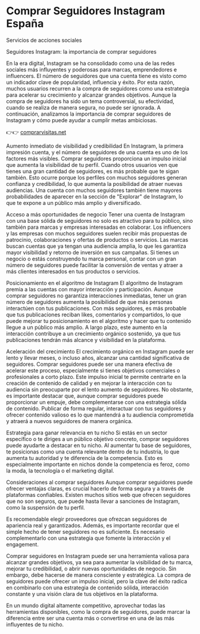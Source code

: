 # Comprar Seguidores Instagram España 

Servicios de acciones sociales

Seguidores Instagram: la importancia de comprar seguidores

En la era digital, Instagram se ha consolidado como una de las redes sociales más influyentes y poderosas para marcas, emprendedores e influencers. El número de seguidores que una cuenta tiene es visto como un indicador clave de popularidad, influencia y éxito. Por esta razón, muchos usuarios recurren a la compra de seguidores como una estrategia para acelerar su crecimiento y alcanzar grandes objetivos. Aunque la compra de seguidores ha sido un tema controversial, su efectividad, cuando se realiza de manera segura, no puede ser ignorada. A continuación, analizamos la importancia de comprar seguidores de Instagram y cómo puede ayudar a cumplir metas ambiciosas.

👉👉 <a href="comprarvisitas.net/">comprarvisitas.net</a>

Aumento inmediato de visibilidad y credibilidad En Instagram, la primera impresión cuenta, y el número de seguidores de una cuenta es uno de los factores más visibles. Comprar seguidores proporciona un impulso inicial que aumenta la visibilidad de tu perfil. Cuando otros usuarios ven que tienes una gran cantidad de seguidores, es más probable que te sigan también. Esto ocurre porque los perfiles con muchos seguidores generan confianza y credibilidad, lo que aumenta la posibilidad de atraer nuevas audiencias.
Una cuenta con muchos seguidores también tiene mayores probabilidades de aparecer en la sección de "Explorar" de Instagram, lo que te expone a un público más amplio y diversificado.

Acceso a más oportunidades de negocio Tener una cuenta de Instagram con una base sólida de seguidores no solo es atractivo para tu público, sino también para marcas y empresas interesadas en colaborar. Los influencers y las empresas con muchos seguidores suelen recibir más propuestas de patrocinio, colaboraciones y ofertas de productos o servicios. Las marcas buscan cuentas que ya tengan una audiencia amplia, lo que les garantiza mayor visibilidad y retorno de inversión en sus campañas.
Si tienes un negocio o estás construyendo tu marca personal, contar con un gran número de seguidores puede facilitar la conversión de ventas y atraer a más clientes interesados en tus productos o servicios.

Posicionamiento en el algoritmo de Instagram El algoritmo de Instagram premia a las cuentas con mayor interacción y participación. Aunque comprar seguidores no garantiza interacciones inmediatas, tener un gran número de seguidores aumenta la posibilidad de que más personas interactúen con tus publicaciones. Con más seguidores, es más probable que tus publicaciones reciban likes, comentarios y compartidos, lo que puede mejorar tu posicionamiento en el algoritmo y hacer que tu contenido llegue a un público más amplio.
A largo plazo, este aumento en la interacción contribuye a un crecimiento orgánico sostenido, ya que tus publicaciones tendrán más alcance y visibilidad en la plataforma.

Aceleración del crecimiento El crecimiento orgánico en Instagram puede ser lento y llevar meses, o incluso años, alcanzar una cantidad significativa de seguidores. Comprar seguidores puede ser una manera efectiva de acelerar este proceso, especialmente si tienes objetivos comerciales o profesionales a corto plazo. Este impulso inicial te permite centrarte en la creación de contenido de calidad y en mejorar la interacción con tu audiencia sin preocuparte por el lento aumento de seguidores.
No obstante, es importante destacar que, aunque comprar seguidores puede proporcionar un empuje, debe complementarse con una estrategia sólida de contenido. Publicar de forma regular, interactuar con tus seguidores y ofrecer contenido valioso es lo que mantendrá a tu audiencia comprometida y atraerá a nuevos seguidores de manera orgánica.

Estrategia para ganar relevancia en tu nicho Si estás en un sector específico o te diriges a un público objetivo concreto, comprar seguidores puede ayudarte a destacar en tu nicho. Al aumentar tu base de seguidores, te posicionas como una cuenta relevante dentro de tu industria, lo que aumenta tu autoridad y te diferencia de la competencia. Esto es especialmente importante en nichos donde la competencia es feroz, como la moda, la tecnología o el marketing digital.

Consideraciones al comprar seguidores Aunque comprar seguidores puede ofrecer ventajas claras, es crucial hacerlo de forma segura y a través de plataformas confiables. Existen muchos sitios web que ofrecen seguidores que no son seguros, que puede hasta llevar a sanciones de Instagram, como la suspensión de tu perfil.

Es recomendable elegir proveedores que ofrezcan seguidores de apariencia real y garantizados. Además, es importante recordar que el simple hecho de tener seguidores no es suficiente. Es necesario complementarlo con una estrategia que fomente la interacción y el engagement.

Comprar seguidores en Instagram puede ser una herramienta valiosa para alcanzar grandes objetivos, ya sea para aumentar la visibilidad de tu marca, mejorar tu credibilidad, o abrir nuevas oportunidades de negocio. Sin embargo, debe hacerse de manera consciente y estratégica. La compra de seguidores puede ofrecer un impulso inicial, pero la clave del éxito radica en combinarlo con una estrategia de contenido sólida, interacción constante y una visión clara de tus objetivos en la plataforma.

En un mundo digital altamente competitivo, aprovechar todas las herramientas disponibles, como la compra de seguidores, puede marcar la diferencia entre ser una cuenta más o convertirse en una de las más influyentes de tu nicho.
